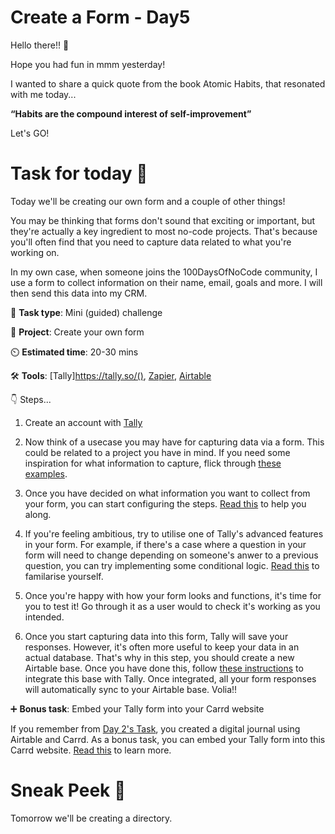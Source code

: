 # Create a Form - Day5


Hello there!! 👋

Hope you had fun in mmm yesterday!

I wanted to share a quick quote from the book Atomic Habits, that resonated with me today...

**“Habits are the compound interest of self-improvement”**

Let's GO!

# Task for today 🚀


Today we'll be creating our own form and a couple of other things!

You may be thinking that forms don't sound that exciting or important, but they're actually a key ingredient to most no-code projects. That's because you'll often find that you need to capture data related to what you're working on. 

In my own case, when someone joins the 100DaysOfNoCode community, I use a form to collect information on their name, email, goals and more. I will then send this data into my CRM.

📝 **Task type**: Mini (guided) challenge

🧱 **Project**: Create your own form

⏲️ **Estimated time**: 20-30 mins

🛠️ **Tools**: [Tally]https://tally.so/(), [Zapier](https://zapier.com/), [Airtable](https://www.airtable.com/)

👇 Steps...

1. Create an account with [Tally](https://tally.so/) 

2. Now think of a usecase you may have for capturing data via a form. This could be related to a project you have in mind. If you need some inspiration for what information to capture, flick through [these examples](https://showcase.tally.so/).

3. Once you have decided on what information you want to collect from your form, you can start configuring the steps. [Read this](https://blog.tally.so/create-your-first-form/) to help you along. 

4. If you're feeling ambitious, try to utilise one of Tally's advanced features in your form. For example, if there's a case where a question in your form will need to change depending on someone's anwer to a previous question, you can try implementing some conditional logic. [Read this](https://blog.tally.so/conditional-form-logic/) to familarise yourself. 

5. Once you're happy with how your form looks and functions, it's time for you to test it! Go through it as a user would to check it's working as you intended. 

6. Once you start capturing data into this form, Tally will save your responses. However, it's often more useful to keep your data in an actual database. That's why in this step, you should create a new Airtable base. Once you have done this, follow [these instructions](https://blog.tally.so/integrate-tally-with-airtable/) to integrate this base with Tally. Once integrated, all your form responses will automatically sync to your Airtable base. Volia!!

➕ **Bonus task**: Embed your Tally form into your Carrd website

If you remember from [Day 2's Task](https://mynocodejournal.com/#carrd), you created a digital journal using Airtable and Carrd. As a bonus task, you can embed your Tally form into this Carrd website. [Read this](https://blog.tally.so/embed-content-in-tally-forms/) to learn more.


# Sneak Peek 👀
Tomorrow we'll be creating a directory. 